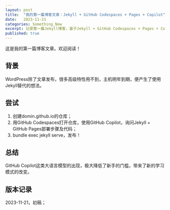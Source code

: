 ```yaml
---
layout: post
title:  "我的第一篇博客文章：Jekyll + GitHub Codespaces + Pages + Copilot"
date:   2023-11-21
categories: Something_New
excerpt: 记录第一篇Jekyll博客，基于Jekyll + GitHub Codespaces + Pages + Copilot搭建
published: true
---
```


这是我的第一篇博客文章。欢迎阅读！

## 背景
WordPress除了文章发布，很多高级特性用不到，主机明年到期，便产生了使用Jekyll替代的想法。  

## 尝试
1. 创建domin.github.io的仓库；
2. 用GitHub Codespaces打开仓库，使用GitHub Copilot，询问Jekyll + GitHub Pages部署步骤及代码；
3. bundle exec jekyll serve，发布！  

## 总结
GitHub Copilot这类大语言模型的出现，极大降低了新手的门槛，带来了新的学习模式的改变。  

## 版本记录
2023-11-21，初稿；  
